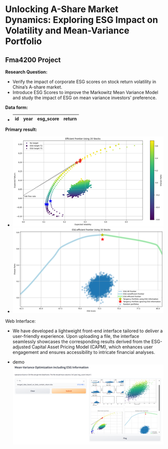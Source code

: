 # Unlocking A-Share Market Dynamics: Exploring ESG Impact on Volatility and Mean-Variance Portfolio
## Fma4200 Project

**Research Question:**
- Verify the impact of corporate ESG scores on stock return volatility in China’s A-share market.
- Introduce ESG Scores to improve the Markowitz Mean Variance Model and study the impact of ESG on mean variance investors' preference.


**Data form:**
- | id | year | esg_score | return |
    |----|------|-----------|--------|



**Primary result:**
- ![Efficient frontier](image/efficient_frontier.png)
- ![The ESG-SR frontier](image/esg_sharpe_ratio.png)

Web Interface:
- We have developed a lightweight front-end interface tailored to deliver a user-friendly experience. Upon uploading a file, the interface seamlessly showcases the corresponding results derived from the ESG-adjusted Capital Asset Pricing Model (CAPM), which enhances
user engagement and ensures accessibility to intricate financial analyses.

- demo 
  ![Demo](image/web1.png)



